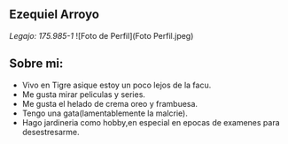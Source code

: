## Ezequiel Arroyo
 _Legajo: 175.985-1_
![Foto de Perfil](Foto Perfil.jpeg)
## Sobre mi:
* Vivo en Tigre asique estoy un poco lejos de la facu.
* Me gusta mirar peliculas y series.
* Me gusta el helado de crema oreo y frambuesa.
* Tengo una gata(lamentablemente la malcrie).
* Hago jardineria como hobby,en especial en epocas de examenes para desestresarme.
